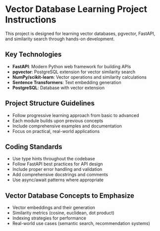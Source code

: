 <!-- Use this file to provide workspace-specific custom instructions to Copilot. For more details, visit https://code.visualstudio.com/docs/copilot/copilot-customization#_use-a-githubcopilotinstructionsmd-file -->

# Vector Database Learning Project Instructions

This project is designed for learning vector databases, pgvector, FastAPI, and similarity search through hands-on development.

## Key Technologies

- **FastAPI**: Modern Python web framework for building APIs
- **pgvector**: PostgreSQL extension for vector similarity search
- **NumPy/scikit-learn**: Vector operations and similarity calculations
- **Sentence Transformers**: Text embedding generation
- **PostgreSQL**: Database with vector extension

## Project Structure Guidelines

- Follow progressive learning approach from basic to advanced
- Each module builds upon previous concepts
- Include comprehensive examples and documentation
- Focus on practical, real-world applications

## Coding Standards

- Use type hints throughout the codebase
- Follow FastAPI best practices for API design
- Include proper error handling and validation
- Add comprehensive docstrings and comments
- Use async/await patterns where appropriate

## Vector Database Concepts to Emphasize

- Vector embeddings and their generation
- Similarity metrics (cosine, euclidean, dot product)
- Indexing strategies for performance
- Real-world use cases (semantic search, recommendation systems)
